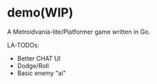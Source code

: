 # demo(WIP)
A Metroidvania-lite/Platformer game written in Go.


LA-TODOs:
- Better CHAT UI
- Dodge/Roll
- Basic enemy "ai"
